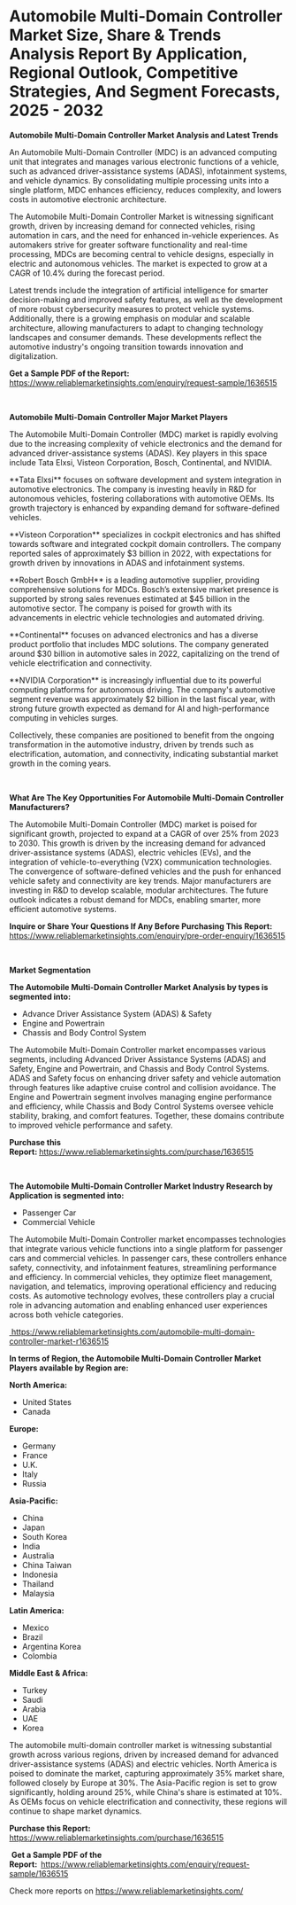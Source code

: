 <p><h1>Automobile Multi-Domain Controller Market Size, Share & Trends Analysis Report By Application, Regional Outlook, Competitive Strategies, And Segment Forecasts, 2025 - 2032</h1></p><p><strong>Automobile Multi-Domain Controller Market Analysis and Latest Trends</strong></p>
<p><p>An Automobile Multi-Domain Controller (MDC) is an advanced computing unit that integrates and manages various electronic functions of a vehicle, such as advanced driver-assistance systems (ADAS), infotainment systems, and vehicle dynamics. By consolidating multiple processing units into a single platform, MDC enhances efficiency, reduces complexity, and lowers costs in automotive electronic architecture.</p><p>The Automobile Multi-Domain Controller Market is witnessing significant growth, driven by increasing demand for connected vehicles, rising automation in cars, and the need for enhanced in-vehicle experiences. As automakers strive for greater software functionality and real-time processing, MDCs are becoming central to vehicle designs, especially in electric and autonomous vehicles. The market is expected to grow at a CAGR of 10.4% during the forecast period. </p><p>Latest trends include the integration of artificial intelligence for smarter decision-making and improved safety features, as well as the development of more robust cybersecurity measures to protect vehicle systems. Additionally, there is a growing emphasis on modular and scalable architecture, allowing manufacturers to adapt to changing technology landscapes and consumer demands. These developments reflect the automotive industry's ongoing transition towards innovation and digitalization.</p></p>
<p><strong>Get a Sample PDF of the Report:&nbsp;</strong> <a href="https://www.reliablemarketinsights.com/enquiry/request-sample/1636515?utm_campaign=3511&utm_medium=2&utm_source=Github&utm_content=ia&utm_term=23032025&utm_id=automobile-multi-domain-controller">https://www.reliablemarketinsights.com/enquiry/request-sample/1636515</a></p>
<p>&nbsp;</p>
<p><strong>Automobile Multi-Domain Controller Major Market Players</strong></p>
<p><p>The Automobile Multi-Domain Controller (MDC) market is rapidly evolving due to the increasing complexity of vehicle electronics and the demand for advanced driver-assistance systems (ADAS). Key players in this space include Tata Elxsi, Visteon Corporation, Bosch, Continental, and NVIDIA.</p><p>**Tata Elxsi** focuses on software development and system integration in automotive electronics. The company is investing heavily in R&D for autonomous vehicles, fostering collaborations with automotive OEMs. Its growth trajectory is enhanced by expanding demand for software-defined vehicles.</p><p>**Visteon Corporation** specializes in cockpit electronics and has shifted towards software and integrated cockpit domain controllers. The company reported sales of approximately $3 billion in 2022, with expectations for growth driven by innovations in ADAS and infotainment systems.</p><p>**Robert Bosch GmbH** is a leading automotive supplier, providing comprehensive solutions for MDCs. Bosch’s extensive market presence is supported by strong sales revenues estimated at $45 billion in the automotive sector. The company is poised for growth with its advancements in electric vehicle technologies and automated driving.</p><p>**Continental** focuses on advanced electronics and has a diverse product portfolio that includes MDC solutions. The company generated around $30 billion in automotive sales in 2022, capitalizing on the trend of vehicle electrification and connectivity.</p><p>**NVIDIA Corporation** is increasingly influential due to its powerful computing platforms for autonomous driving. The company's automotive segment revenue was approximately $2 billion in the last fiscal year, with strong future growth expected as demand for AI and high-performance computing in vehicles surges.</p><p>Collectively, these companies are positioned to benefit from the ongoing transformation in the automotive industry, driven by trends such as electrification, automation, and connectivity, indicating substantial market growth in the coming years.</p></p>
<p>&nbsp;</p>
<p><strong>What Are The Key Opportunities For Automobile Multi-Domain Controller Manufacturers?</strong></p>
<p><p>The Automobile Multi-Domain Controller (MDC) market is poised for significant growth, projected to expand at a CAGR of over 25% from 2023 to 2030. This growth is driven by the increasing demand for advanced driver-assistance systems (ADAS), electric vehicles (EVs), and the integration of vehicle-to-everything (V2X) communication technologies. The convergence of software-defined vehicles and the push for enhanced vehicle safety and connectivity are key trends. Major manufacturers are investing in R&D to develop scalable, modular architectures. The future outlook indicates a robust demand for MDCs, enabling smarter, more efficient automotive systems.</p></p>
<p><strong>Inquire or Share Your Questions If Any Before Purchasing This Report:</strong> <a href="https://www.reliablemarketinsights.com/enquiry/pre-order-enquiry/1636515?utm_campaign=3511&utm_medium=2&utm_source=Github&utm_content=ia&utm_term=23032025&utm_id=automobile-multi-domain-controller">https://www.reliablemarketinsights.com/enquiry/pre-order-enquiry/1636515</a></p>
<p>&nbsp;</p>
<p><strong>Market Segmentation</strong></p>
<p><strong>The Automobile Multi-Domain Controller Market Analysis by types is segmented into:</strong></p>
<p><ul><li>Advance Driver Assistance System (ADAS) & Safety</li><li>Engine and Powertrain</li><li>Chassis and Body Control System</li></ul></p>
<p><p>The Automobile Multi-Domain Controller market encompasses various segments, including Advanced Driver Assistance Systems (ADAS) and Safety, Engine and Powertrain, and Chassis and Body Control Systems. ADAS and Safety focus on enhancing driver safety and vehicle automation through features like adaptive cruise control and collision avoidance. The Engine and Powertrain segment involves managing engine performance and efficiency, while Chassis and Body Control Systems oversee vehicle stability, braking, and comfort features. Together, these domains contribute to improved vehicle performance and safety.</p></p>
<p><strong>Purchase this Report:&nbsp;</strong><a href="https://www.reliablemarketinsights.com/purchase/1636515?utm_campaign=3511&utm_medium=2&utm_source=Github&utm_content=ia&utm_term=23032025&utm_id=automobile-multi-domain-controller">https://www.reliablemarketinsights.com/purchase/1636515</a></p>
<p>&nbsp;</p>
<p><strong>The Automobile Multi-Domain Controller Market Industry Research by Application is segmented into:</strong></p>
<p><ul><li>Passenger Car</li><li>Commercial Vehicle</li></ul></p>
<p><p>The Automobile Multi-Domain Controller market encompasses technologies that integrate various vehicle functions into a single platform for passenger cars and commercial vehicles. In passenger cars, these controllers enhance safety, connectivity, and infotainment features, streamlining performance and efficiency. In commercial vehicles, they optimize fleet management, navigation, and telematics, improving operational efficiency and reducing costs. As automotive technology evolves, these controllers play a crucial role in advancing automation and enabling enhanced user experiences across both vehicle categories.</p></p>
<p><a href="https://www.reliablemarketinsights.com/automobile-multi-domain-controller-market-r1636515?utm_campaign=3511&utm_medium=2&utm_source=Github&utm_content=ia&utm_term=23032025&utm_id=automobile-multi-domain-controller">&nbsp;https://www.reliablemarketinsights.com/automobile-multi-domain-controller-market-r1636515</a></p>
<p><strong>In terms of Region, the Automobile Multi-Domain Controller Market Players available by Region are:</strong></p>
<p>
    <p> <strong> North America: </strong>
        <ul>
            <li>United States</li>
            <li>Canada</li>
        </ul>
        </p> 
    <p> <strong> Europe: </strong>
        <ul>
            <li>Germany</li>
            <li>France</li>
            <li>U.K.</li>
            <li>Italy</li>
            <li>Russia</li>
        </ul>
        </p> 
    <p> <strong> Asia-Pacific: </strong>
        <ul>
            <li>China</li>
            <li>Japan</li>
            <li>South Korea</li>
            <li>India</li>
            <li>Australia</li>
            <li>China Taiwan</li>
            <li>Indonesia</li>
            <li>Thailand</li>
            <li>Malaysia</li>
        </ul>
        </p> 
    <p> <strong> Latin America: </strong>
        <ul>
            <li>Mexico</li>
            <li>Brazil</li>
            <li>Argentina Korea</li>
            <li>Colombia</li>
        </ul>
        </p> 
    <p> <strong> Middle East & Africa: </strong>
        <ul>
            <li>Turkey</li>
            <li>Saudi</li>
            <li>Arabia</li>
            <li>UAE</li>
            <li>Korea</li>
        </ul>
    </p>
    </p>
<p><p>The automobile multi-domain controller market is witnessing substantial growth across various regions, driven by increased demand for advanced driver-assistance systems (ADAS) and electric vehicles. North America is poised to dominate the market, capturing approximately 35% market share, followed closely by Europe at 30%. The Asia-Pacific region is set to grow significantly, holding around 25%, while China's share is estimated at 10%. As OEMs focus on vehicle electrification and connectivity, these regions will continue to shape market dynamics.</p></p>
<p><strong>Purchase this Report: </strong><a href="https://www.reliablemarketinsights.com/purchase/1636515?utm_campaign=3511&utm_medium=2&utm_source=Github&utm_content=ia&utm_term=23032025&utm_id=automobile-multi-domain-controller">https://www.reliablemarketinsights.com/purchase/1636515</a></p>
<p>&nbsp;<strong>Get a Sample PDF of the Report:&nbsp;&nbsp;</strong><a href="https://www.reliablemarketinsights.com/enquiry/request-sample/1636515?utm_campaign=3511&utm_medium=2&utm_source=Github&utm_content=ia&utm_term=23032025&utm_id=automobile-multi-domain-controller">https://www.reliablemarketinsights.com/enquiry/request-sample/1636515</a></p>
<p><strong></strong></p>
<p>Check more reports on <a href="https://www.reliablemarketinsights.com/?utm_campaign=3511&utm_medium=2&utm_source=Github&utm_content=ia&utm_term=23032025&utm_id=automobile-multi-domain-controller">https://www.reliablemarketinsights.com/</a></p>